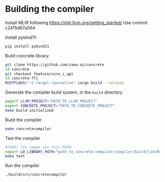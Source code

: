 # Building the compiler

Install MLIR following https://mlir.llvm.org/getting_started/
Use commit c2415d67a564

Install pybind11:

```sh
pip install pybind11
```

Build concrete library:

```sh
git clone https://github.com/zama-ai/concrete
cd concrete
git checkout feature/core_c_api
cd concrete-ffi
RUSTFLAGS="-C target-cpu=native" cargo build --release 
```

Generate the compiler build system, in the `build` directory

```sh
export LLVM_PROJECT="PATH_TO_LLVM_PROJECT"
export CONCRETE_PROJECT="PATH_TO_CONCRETE_PROJECT"
make build-initialized
```

Build the compiler

```sh
make concretecompiler
```

Test the compiler

```sh
#TODO: let cmake set this PATH
export LD_LIBRARY_PATH="path_to_concrete-compiler/compiler/build/lib/Runtime/"
make test
```

Run the compiler

```sh
./build/src/concretecompiler
```
